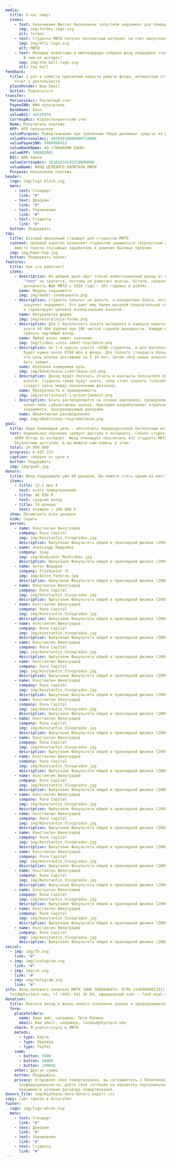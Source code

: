 ```yaml
---
media:
  title: О нас пишут
  items:
    - text: Окончившие Физтех бизнесмены запустили эндаумент для помощи студентам
      img: img/forbes-logo.svg
      alt: forbes
    - text: Студенты МФТИ получат бесплатный интернет за счет выпускников
      img: img/mfti-logo.svg
      alt: МФТИ
    - text: Молодые инвесторы и миллиардеры собрали фонд поддержки студентов Физтеха.
        В чем их интерес?
      img: img/the-bell-logo.svg
      alt: the bell
feedback:
  title: 1 раз в семестр присылаем новости работы фонда, интересную статистику,
    отчет о деятельности
  placeholder: Ваш Email
  button: Подписаться
transfer:
  PersonalAcc: Расчетный счет
  PayeeINN: ИНН получателя
  BankName: Банк
  valueBIC: 44525974
  CorrespAcc: Корреспондентский счет
  Name: Получатель платежа
  KPP: КПП получателя
  valuePurpose: Пожертвование при публичном сборе денежных средств на Целевой капитал №9.
  valuePersonalAcc: 40703810800000710000
  valuePayeeINN: 5008998453
  valueBankName: АО «ТИНЬКОФФ БАНК»
  valueKPP: 500801001
  BIC: БИК банка
  valueCorrespAcc: 30101810145250000000
  valueName: ФОНД ЦЕЛЕВОГО КАПИТАЛА МФТИ
  Purpose: Назначение платежа
header:
  logo: img/logo-black.svg
  menu:
    - text: Стандарт
      link: "#"
    - text: Донорам
      link: "#"
    - text: Управление
      link: "#"
    - text: Студенты
      link: "#"
  button: Поддержать
top:
  title: Базовый жизненный стандарт для студентов МФТИ
  content: Целевой капитал позволяет студентам заниматься творчеством и учебой
    вместо поиска случайных заработков и решения бытовых проблем
  img: img/home-top.jpg
  button: Поддержать проект
features:
  title: Как это работает?
  items:
    - description: На добрые дела идет только инвестиционный доход от взноса, а его
        "тело" не тратится, поэтому он работает всегда. Кстати, средняя
        доходность ФЦК МФТИ с 2016 года — 16% годовых в рублях.
      name: Модель эндаумента
      img: img/model-jendaumenta.png
    - description: Студенты получат не деньги, а конкретные блага, которые оптом
        закупает эндаумент. Это дает ему более высокую покупательную способность
        и гарантирует целевое использование взносов.
      name: Натуральная форма
      img: img/naturalnaja-forma.png
    - description: Для 1 бесплатного пакета интернета в кампусе навечно нужно собрать
        всего 40 000 рублей при 10% чистой годовой доходности. Каждый может
        сделать ощутимый вклад.
      name: Любой взнос имеет значение
      img: img/ljuboi-vznos-imeet-znachenie.png
    - description: На 1-4 курсах учатся ~4500 студентов, и для бесплатного интернета
        будет нужно около ₽160 млн в фонде. Для полного стандарта больше, но и
        эта цель вполне достижима за 5-10 лет. Затем сбор новых взносов может
        быть закрыт.
      name: Конечная измеримая цель
      img: img/konechnaja-izmerimaja-cel.png
    - description: Донор будет получать отчеты и контакты получателя благ от его
        взноса. Студенты также будут знать, кому стоит сказать "спасибо". Это
        создаст связь между поколениями физтехов.
      name: Прозрачность и проверяемость
      img: img/prozrachnost-i-proverjaemost.png
    - description: Блага распределяются на основе критериев, проверяемых без
        каких-либо субъективных оценок. Критерии разрабатывает отдельный совет
        эндаумента, контролируемый донорами.
      name: Объективное распределение
      img: img/obektivnoe-raspredelenie.png
goal:
  title: Наша ближайшая цель — обеспечить первокурсников бесплатным интернетом
  text: Нормальное обучение требует доступа к интернету. Сейчас студенты платят
    4000 ₽/год за интернет. Фонд планирует обеспечить 443 студента МФТИ
    бесплатным доступом. А вы можете нам помочь в этом.
  total: 24 000 000
  progress: 6 815 225
  caption: собрано от цели в
  button: Поддержать
  img: img/goal.jpg
donors:
  title: Фонд поддержало уже 60 доноров. Вы можете стать одним из них!
  items:
    - title: 22.2 млн ₽
      text: всего пожертвований
    - title: 98 850 ₽
      text: средний вклад
    - title: 24 донора
      text: вложили > 100 000 ₽
  show: Посмотреть всех доноров
  hide: Скрыть
  person:
    - name: Константин Виноградов
      company: Runa Capital
      img: img/Konstantin_Vinogradov.jpg
      description: Выпускник Факультета общей и прикладной физики (2000)
    - name: Александр Машрабов
      company: Snap
      img: img/Aleksandr_Mashrabov.jpg
      description: Выпускник Факультета общей и прикладной физики (2000)
    - name: Антон Федоров
      company: Flashpoint VC
      img: img/Anton_Fedorov.jpg
      description: Выпускник Факультета общей и прикладной физики (2000)
    - name: Константин Виноградов
      company: Runa Capital
      img: img/Konstantin_Vinogradov.jpg
      description: Выпускник Факультета общей и прикладной физики (2000)
    - name: Константин Виноградов
      company: Runa Capital
      img: img/Konstantin_Vinogradov.jpg
      description: Выпускник Факультета общей и прикладной физики (2000)
    - name: Константин Виноградов
      company: Runa Capital
      img: img/Konstantin_Vinogradov.jpg
      description: Выпускник Факультета общей и прикладной физики (2000)
    - name: Константин Виноградов
      company: Runa Capital
      img: img/Konstantin_Vinogradov.jpg
      description: Выпускник Факультета общей и прикладной физики (2000)
    - name: Константин Виноградов
      company: Runa Capital
      img: img/Konstantin_Vinogradov.jpg
      description: Выпускник Факультета общей и прикладной физики (2000)
    - name: Константин Виноградов
      company: Runa Capital
      img: img/Konstantin_Vinogradov.jpg
      description: Выпускник Факультета общей и прикладной физики (2000)
    - name: Константин Виноградов
      company: Runa Capital
      img: img/Konstantin_Vinogradov.jpg
      description: Выпускник Факультета общей и прикладной физики (2000)
    - name: Константин Виноградов
      company: Runa Capital
      img: img/Konstantin_Vinogradov.jpg
      description: Выпускник Факультета общей и прикладной физики (2000)
    - name: Константин Виноградов
      company: Runa Capital
      img: img/Konstantin_Vinogradov.jpg
      description: Выпускник Факультета общей и прикладной физики (2000)
    - name: Константин Виноградов
      company: Runa Capital
      img: img/Konstantin_Vinogradov.jpg
      description: Выпускник Факультета общей и прикладной физики (2000)
    - name: Константин Виноградов
      company: Runa Capital
      img: img/Konstantin_Vinogradov.jpg
      description: Выпускник Факультета общей и прикладной физики (2000)
    - name: Константин Виноградов
      company: Runa Capital
      img: img/Konstantin_Vinogradov.jpg
      description: Выпускник Факультета общей и прикладной физики (2000)
    - name: Константин Виноградов
      company: Runa Capital
      img: img/Konstantin_Vinogradov.jpg
      description: Выпускник Факультета общей и прикладной физики (2000)
    - name: Константин Виноградов
      company: Runa Capital
      img: img/Konstantin_Vinogradov.jpg
      description: Выпускник Факультета общей и прикладной физики (2000)
    - name: Константин Виноградов
      company: Runa Capital
      img: img/Konstantin_Vinogradov.jpg
      description: Выпускник Факультета общей и прикладной физики (2000)
    - name: Константин Виноградов
      company: Runa Capital
      img: img/Konstantin_Vinogradov.jpg
      description: Выпускник Факультета общей и прикладной физики (2000)
    - name: Константин Виноградов
      company: Runa Capital
      img: img/Konstantin_Vinogradov.jpg
      description: Выпускник Факультета общей и прикладной физики (2000)
    - name: Константин Виноградов
      company: Runa Capital
      img: img/Konstantin_Vinogradov.jpg
      description: Выпускник Факультета общей и прикладной физики (2000)
    - name: Константин Виноградов
      company: Runa Capital
      img: img/Konstantin_Vinogradov.jpg
      description: Выпускник Факультета общей и прикладной физики (2000)
social:
  - img: img/fb.svg
    link: "#"
  - img: img/instagram.svg
    link: "#"
  - img: img/vk.svg
    link: "#"
  - img: img/telegram.svg
    link: "#"
info: Фонд целевого капитала МФТИ (ИНН 5008998453, ОГРН 1145000001321)
  fund@phystech.edu, +7 (495) 642 38 89, официальный сайт — fund.mipt.ru
donation:
  title: Внесите вклад в жизнь нового поколения ученых и предпринимателей
  form:
    placeholders:
      name: Ваше имя, например, Петр Капица
      email: Ваш email, например, landau@phystech.edu
    check: Я учился/учусь в МФТИ
    metods:
      - type: Карта
      - type: Перевод
      - type: PayPal
    summ:
      - button: 5000
      - button: 40000
      - button: 100000
    other: Другая сумма
    button: Поддержать
    privacy: Отправляя свое пожертвование, вы соглашаетесь с Политикой
      конфиденциальности, даёте своё согласие на обработку персональных данных и
      принимаете условия договора пожертвования.
donors_file: img/miptbase-data-donors_export.csv
copy: Сайт сделан в Accuraten
footer:
  logo: img/logo-white.svg
  menu:
    - text: Стандарт
      link: "#"
    - text: Донорам
      link: "#"
    - text: Управление
      link: "#"
    - text: Студенты
      link: "#"
---
```

